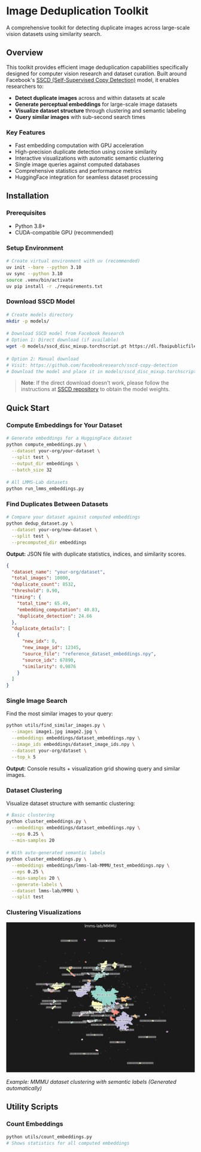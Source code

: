 # Image Deduplication Toolkit

A comprehensive toolkit for detecting duplicate images across large-scale vision datasets using similarity search.

## Overview

This toolkit provides efficient image deduplication capabilities specifically designed for computer vision research and dataset curation. Built around Facebook's [SSCD (Self-Supervised Copy Detection)](https://github.com/facebookresearch/sscd-copy-detection) model, it enables researchers to:

- **Detect duplicate images** across and within datasets at scale
- **Generate perceptual embeddings** for large-scale image datasets
- **Visualize dataset structure** through clustering and semantic labeling
- **Query similar images** with sub-second search times

### Key Features

- Fast embedding computation with GPU acceleration
- High-precision duplicate detection using cosine similarity
- Interactive visualizations with automatic semantic clustering
- Single image queries against computed databases
- Comprehensive statistics and performance metrics
- HuggingFace integration for seamless dataset processing

## Installation

### Prerequisites
- Python 3.8+
- CUDA-compatible GPU (recommended)

### Setup Environment

```bash
# Create virtual environment with uv (recommended)
uv init --bare --python 3.10
uv sync --python 3.10
source .venv/bin/activate
uv pip install -r ./requirements.txt
```

### Download SSCD Model

```bash
# Create models directory
mkdir -p models/

# Download SSCD model from Facebook Research
# Option 1: Direct download (if available)
wget -O models/sscd_disc_mixup.torchscript.pt https://dl.fbaipublicfiles.com/sscd-copy-detection/sscd_disc_mixup.torchscript.pt

# Option 2: Manual download
# Visit: https://github.com/facebookresearch/sscd-copy-detection
# Download the model and place it in models/sscd_disc_mixup.torchscript.pt
```

> **Note**: If the direct download doesn't work, please follow the instructions at [SSCD repository](https://github.com/facebookresearch/sscd-copy-detection) to obtain the model weights.

## Quick Start

### Compute Embeddings for Your Dataset

```bash
# Generate embeddings for a HuggingFace dataset
python compute_embeddings.py \
  --dataset your-org/your-dataset \
  --split test \
  --output_dir embeddings \
  --batch_size 32

# All LMMS-Lab datasets
python run_lmms_embeddings.py
```

### Find Duplicates Between Datasets

```bash
# Compare your dataset against computed embeddings
python dedup_dataset.py \
  --dataset your-org/new-dataset \
  --split test \
  --precomputed_dir embeddings
```

**Output:** JSON file with duplicate statistics, indices, and similarity scores.
```json
{
  "dataset_name": "your-org/dataset",
  "total_images": 10000,
  "duplicate_count": 8532,
  "threshold": 0.90,
  "timing": {
    "total_time": 65.49,
    "embedding_computation": 40.83,
    "duplicate_detection": 24.66
  },
  "duplicate_details": [
    {
      "new_idx": 0,
      "new_image_id": 12345,
      "source_file": "reference_dataset_embeddings.npy",
      "source_idx": 67890,
      "similarity": 0.9876
    }
  ]
}
```

### Single Image Search

Find the most similar images to your query:

```bash
python utils/find_similar_images.py \
  --images image1.jpg image2.jpg \
  --embeddings embeddings/dataset_embeddings.npy \
  --image_ids embeddings/dataset_image_ids.npy \
  --dataset your-org/dataset \
  --top_k 5
```

**Output:** Console results + visualization grid showing query and similar images.

### Dataset Clustering

Visualize dataset structure with semantic clustering:

```bash
# Basic clustering
python cluster_embeddings.py \
  --embeddings embeddings/dataset_embeddings.npy \
  --eps 0.25 \
  --min-samples 20

# With auto-generated semantic labels
python cluster_embeddings.py \
  --embeddings embeddings/lmms-lab-MMMU_test_embeddings.npy \
  --eps 0.25 \
  --min-samples 20 \
  --generate-labels \
  --dataset lmms-lab/MMMU \
  --split test

```

### Clustering Visualizations

![Clustering Example](assets/clustering_lmms-lab-MMMU.jpg)

*Example: MMMU dataset clustering with semantic labels (Generated automatically)*

## Utility Scripts

### Count Embeddings
```bash
python utils/count_embeddings.py
# Shows statistics for all computed embeddings
```